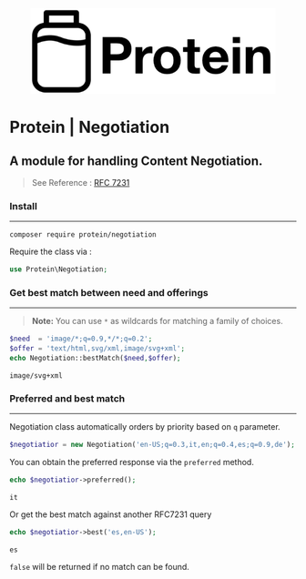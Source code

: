 <p align=center><img height=150 src="https://raw.githubusercontent.com/php-protein/docs/master/assets/protein-large.png"></p>

# Protein | Negotiation
## A module for handling Content Negotiation.

> See Reference : [RFC 7231](https://tools.ietf.org/html/rfc7231)

### Install
---

```
composer require protein/negotiation
```

Require the class via :

```php
use Protein\Negotiation;
```


### Get best match between need and offerings
---

> **Note:** You can use `*` as wildcards for matching a family of choices.


```php
$need  = 'image/*;q=0.9,*/*;q=0.2';
$offer = 'text/html,svg/xml,image/svg+xml';
echo Negotiation::bestMatch($need,$offer);
```

```
image/svg+xml
```

### Preferred and best match
---

Negotiation class automatically orders by priority based on `q` parameter.
 
```php
$negotiatior = new Negotiation('en-US;q=0.3,it,en;q=0.4,es;q=0.9,de');
```

You can obtain the preferred response via the `preferred` method.

```php
echo $negotiatior->preferred();
```

```
it
```

Or get the best match against another RFC7231 query

```php
echo $negotiatior->best('es,en-US');
```

```
es
```

`false` will be returned if no match can be found.

